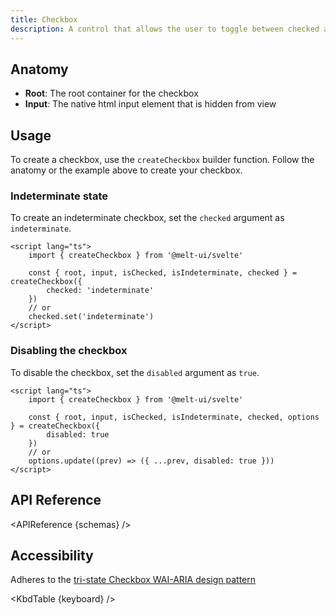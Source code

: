```yaml
---
title: Checkbox
description: A control that allows the user to toggle between checked and not checked.
---
```


<script>
    import { APIReference, KbdTable } from '$lib/docs/components'
    export let schemas
    export let keyboard
</script>

## Anatomy

- **Root**: The root container for the checkbox
- **Input**: The native html input element that is hidden from view

## Usage

To create a checkbox, use the `createCheckbox` builder function. Follow the anatomy or the example
above to create your checkbox.

### Indeterminate state

To create an indeterminate checkbox, set the `checked` argument as `indeterminate`.

```svelte {5,8}
<script lang="ts">
	import { createCheckbox } from '@melt-ui/svelte'

	const { root, input, isChecked, isIndeterminate, checked } = createCheckbox({
		checked: 'indeterminate'
	})
	// or
	checked.set('indeterminate')
</script>
```

### Disabling the checkbox

To disable the checkbox, set the `disabled` argument as `true`.

```svelte /disabled: true/#hi /options.update((prev) => ({ ...prev, disabled: true }))/#hi
<script lang="ts">
	import { createCheckbox } from '@melt-ui/svelte'

	const { root, input, isChecked, isIndeterminate, checked, options } = createCheckbox({
		disabled: true
	})
	// or
	options.update((prev) => ({ ...prev, disabled: true }))
</script>
```

## API Reference

<APIReference {schemas} />

## Accessibility

Adheres to the
[tri-state Checkbox WAI-ARIA design pattern](https://www.w3.org/WAI/ARIA/apg/patterns/checkbox/)

<KbdTable {keyboard} />
